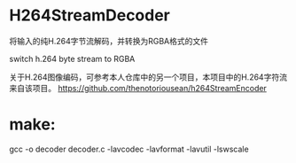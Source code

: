 # H264StreamDecoder
将输入的纯H.264字节流解码，并转换为RGBA格式的文件

switch h.264 byte stream to RGBA

关于H.264图像编码，可参考本人仓库中的另一个项目，本项目中的H.264字符流来自该项目。
https://github.com/thenotoriousean/h264StreamEncoder

# make:

gcc -o decoder decoder.c -lavcodec -lavformat -lavutil -lswscale
